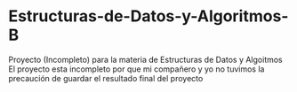 # Estructuras-de-Datos-y-Algoritmos-B
Proyecto (Incompleto) para la materia de Estructuras de Datos y Algoitmos
El proyecto esta incompleto por que mi compañero y yo no tuvimos la precaución de 
guardar el resultado final del proyecto